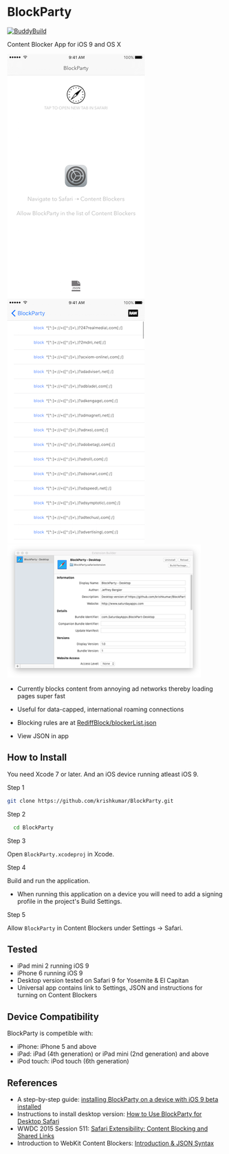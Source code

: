 # BlockParty

[![BuddyBuild](https://dashboard.buddybuild.com/api/statusImage?appID=562a8a646f3b010100cc3648&branch=master&build=latest)](https://dashboard.buddybuild.com/apps/562a8a646f3b010100cc3648/build/latest)

Content Blocker App for iOS 9 and OS X

![Screen1](Screenshot01.png)
![Screen2](Screenshot02.png)
![Screen3](Screenshot03.png)

- Currently blocks content from annoying ad networks thereby loading pages super fast

- Useful for data-capped, international roaming connections

- Blocking rules are at [RediffBlock/blockerList.json](RediffBlock/blockerList.json)

- View JSON in app

## How to Install 

You need Xcode 7 or later. And an iOS device running atleast iOS 9. 

Step 1

```bash
git clone https://github.com/krishkumar/BlockParty.git
```

Step 2

```bash
  cd BlockParty
```
  
Step 3

Open `BlockParty.xcodeproj` in Xcode.

  
Step 4

Build and run the application. 

- When running this application on a device you will need to add a signing profile in the project's Build Settings.


Step 5

Allow `BlockParty` in Content Blockers under Settings → Safari.


## Tested

- iPad mini 2 running iOS 9
- iPhone 6 running iOS 9
- Desktop version tested on Safari 9 for Yosemite & El Capitan
- Universal app contains link to Settings, JSON and instructions for turning on Content Blockers

## Device Compatibility

BlockParty is competible with:
- iPhone: iPhone 5 and above
- iPad: iPad (4th generation) or iPad mini (2nd generation) and above
- iPod touch: iPod touch (6th generation)


## References

* A step-by-step guide: [installing BlockParty on a device with iOS 9 beta installed](https://medium.com/@searls/installing-a-content-blocker-on-ios-9-public-beta-a25b2b83848f)
* Instructions to install desktop version: [How to Use BlockParty for Desktop Safari](https://github.com/krishkumar/BlockParty/blob/master/BlockParty%20-%20Desktop%20Safari/How%20to%20Install.md)
* WWDC 2015 Session 511: [Safari Extensibility: Content Blocking and Shared Links](https://developer.apple.com/videos/wwdc/2015/?id=511)
* Introduction to WebKit Content Blockers: [Introduction & JSON Syntax](https://www.webkit.org/blog/3476/content-blockers-first-look/)

